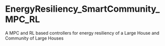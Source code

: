 # EnergyResiliency_SmartCommunity_MPC_RL
 A MPC and RL based controllers for energy resiliency of a Large House and Community of Large Houses
